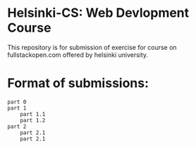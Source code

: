 # Helsinki-CS: Web Devlopment Course
This repository is for submission of exercise for course on fullstackopen.com offered by helsinki university.

# Format of submissions:
    part 0
    part 1
        part 1.1
        part 1.2
    part 2
        part 2.1
        part 2.1
